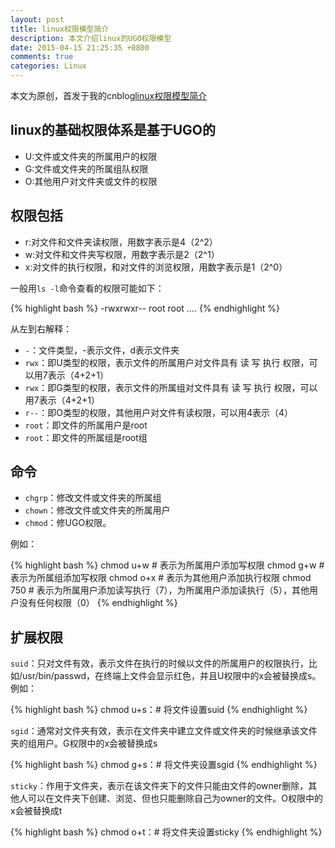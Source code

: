 ```yaml
---
layout: post
title: linux权限模型简介
description: 本文介绍linux的UGO权限模型
date: 2015-04-15 21:25:35 +0800
comments: true
categories: Linux
---
```

本文为原创，首发于我的cnblog[linux权限模型简介]((http://www.cnblogs.com/P_Chou/archive/2012/12/02/linux-perm-basic.html))

## linux的基础权限体系是基于UGO的 ##

- U:文件或文件夹的所属用户的权限
- G:文件或文件夹的所属组队权限
- O:其他用户对文件夹或文件的权限

## 权限包括 ##

- r:对文件和文件夹读权限，用数字表示是4（2^2）
- w:对文件和文件夹写权限，用数字表示是2（2^1）
- x:对文件的执行权限，和对文件的浏览权限，用数字表示是1（2^0）

一般用`ls -l`命令查看的权限可能如下：

{% highlight bash %}
-rwxrwxr--       root      root  ….
{% endhighlight %}

从左到右解释：

- `-`：文件类型，-表示文件，d表示文件夹
- `rwx`：即U类型的权限，表示文件的所属用户对文件具有 读 写 执行 权限，可以用7表示（4+2+1）
- `rwx`：即G类型的权限，表示文件的所属组对文件具有 读 写 执行 权限，可以用7表示（4+2+1）
- `r--`：即O类型的权限，其他用户对文件有读权限，可以用4表示（4）
- `root`：即文件的所属用户是root
- `root`：即文件的所属组是root组
 

## 命令 ##

- `chgrp`：修改文件或文件夹的所属组
- `chown`：修改文件或文件夹的所属用户
- `chmod`：修UGO权限。

例如：

{% highlight bash %}
chmod u+w # 表示为所属用户添加写权限
chmod g+w # 表示为所属组添加写权限
chmod o+x # 表示为其他用户添加执行权限
chmod 750 # 表示为所属用户添加读写执行（7），为所属用户添加读执行（5），其他用户没有任何权限（0）
{% endhighlight %}

## 扩展权限 ##

`suid`：只对文件有效，表示文件在执行的时候以文件的所属用户的权限执行，比如/usr/bin/passwd，在终端上文件会显示红色，并且U权限中的x会被替换成s。例如：

{% highlight bash %}
chmod u+s：# 将文件设置suid
{% endhighlight %}

`sgid`：通常对文件夹有效，表示在文件夹中建立文件或文件夹的时候继承该文件夹的组用户。G权限中的x会被替换成s

{% highlight bash %}
chmod g+s：# 将文件夹设置sgid
{% endhighlight %}

`sticky`：作用于文件夹，表示在该文件夹下的文件只能由文件的owner删除，其他人可以在文件夹下创建、浏览、但也只能删除自己为owner的文件。O权限中的x会被替换成t

{% highlight bash %}
chmod o+t：# 将文件夹设置sticky
{% endhighlight %}